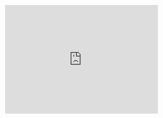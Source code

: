 <iframe width="100%" height="358" frameborder="0" src="https://observablehq.com/embed/@emanueles/exemplo-de-exportar-uma-celula-vega-lite?cells=bar_chart"></iframe>
